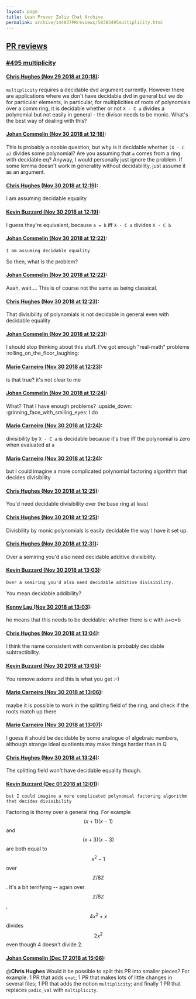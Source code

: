```yaml
---
layout: page
title: Lean Prover Zulip Chat Archive 
permalink: archive/144837PRreviews/58383495multiplicity.html
---
```


## [PR reviews](index.html)
### [#495 multiplicity](58383495multiplicity.html)

#### [Chris Hughes (Nov 29 2018 at 20:18)](https://leanprover.zulipchat.com/#narrow/stream/144837-PR%20reviews/topic/%23495%20multiplicity/near/148810765):
`multiplicity` requires a decidable dvd argument currently. However there are applications where we don't have decidable dvd in general but we do for particular elements, in particular, for multiplicities of roots of polynomials over a comm ring, it is decidable whether or not `X - C a` divides a polynomial but not easily in general - the divisor needs to be monic. What's the best way of dealing with this?

#### [Johan Commelin (Nov 30 2018 at 12:18)](https://leanprover.zulipchat.com/#narrow/stream/144837-PR%20reviews/topic/%23495%20multiplicity/near/148855628):
This is probably a noobie question, but why is it decidable whether `(X - C a)` divides some polynomial? Are you assuming that `a` comes from a ring with decidable eq?
Anyway, I would personally just ignore the problem. If some lemma doesn't work in generality without decidability, just assume it as an argument.

#### [Chris Hughes (Nov 30 2018 at 12:19)](https://leanprover.zulipchat.com/#narrow/stream/144837-PR%20reviews/topic/%23495%20multiplicity/near/148855644):
I am assuming decidable equality

#### [Kevin Buzzard (Nov 30 2018 at 12:19)](https://leanprover.zulipchat.com/#narrow/stream/144837-PR%20reviews/topic/%23495%20multiplicity/near/148855656):
I guess they're equivalent, because `a = b` iff `X - C a` divides `X - C b`

#### [Johan Commelin (Nov 30 2018 at 12:22)](https://leanprover.zulipchat.com/#narrow/stream/144837-PR%20reviews/topic/%23495%20multiplicity/near/148855790):
```quote
I am assuming decidable equality
```
 So then, what is the problem?

#### [Johan Commelin (Nov 30 2018 at 12:22)](https://leanprover.zulipchat.com/#narrow/stream/144837-PR%20reviews/topic/%23495%20multiplicity/near/148855802):
Aaah, wait.... This is of course not the same as being classical.

#### [Chris Hughes (Nov 30 2018 at 12:23)](https://leanprover.zulipchat.com/#narrow/stream/144837-PR%20reviews/topic/%23495%20multiplicity/near/148855811):
That divisibility of polynomials is not decidable in general even with decidable equality

#### [Johan Commelin (Nov 30 2018 at 12:23)](https://leanprover.zulipchat.com/#narrow/stream/144837-PR%20reviews/topic/%23495%20multiplicity/near/148855813):
I should stop thinking about this stuff. I've got enough "real-math" problems :rolling_on_the_floor_laughing:

#### [Mario Carneiro (Nov 30 2018 at 12:23)](https://leanprover.zulipchat.com/#narrow/stream/144837-PR%20reviews/topic/%23495%20multiplicity/near/148855816):
is that true? it's not clear to me

#### [Johan Commelin (Nov 30 2018 at 12:24)](https://leanprover.zulipchat.com/#narrow/stream/144837-PR%20reviews/topic/%23495%20multiplicity/near/148855866):
What? That I have enough problems? :upside_down: :grinning_face_with_smiling_eyes:  I do

#### [Mario Carneiro (Nov 30 2018 at 12:24)](https://leanprover.zulipchat.com/#narrow/stream/144837-PR%20reviews/topic/%23495%20multiplicity/near/148855876):
divisibility by `X - C a` is decidable because it's true iff the polynomial is zero when evaluated at `a`

#### [Mario Carneiro (Nov 30 2018 at 12:24)](https://leanprover.zulipchat.com/#narrow/stream/144837-PR%20reviews/topic/%23495%20multiplicity/near/148855896):
but I could imagine a more complicated polynomial factoring algorithm that decides divisibility

#### [Chris Hughes (Nov 30 2018 at 12:25)](https://leanprover.zulipchat.com/#narrow/stream/144837-PR%20reviews/topic/%23495%20multiplicity/near/148855921):
You'd need decidable divisibility over the base ring at least

#### [Chris Hughes (Nov 30 2018 at 12:25)](https://leanprover.zulipchat.com/#narrow/stream/144837-PR%20reviews/topic/%23495%20multiplicity/near/148855932):
Divisbility by monic polynomials is easily decidable the way I have it set up.

#### [Chris Hughes (Nov 30 2018 at 12:31)](https://leanprover.zulipchat.com/#narrow/stream/144837-PR%20reviews/topic/%23495%20multiplicity/near/148856160):
Over a semiring you'd also need decidable additive divisibility.

#### [Kevin Buzzard (Nov 30 2018 at 13:03)](https://leanprover.zulipchat.com/#narrow/stream/144837-PR%20reviews/topic/%23495%20multiplicity/near/148857274):
```quote
Over a semiring you'd also need decidable additive divisibility.
```
 You mean decidable addibility?

#### [Kenny Lau (Nov 30 2018 at 13:03)](https://leanprover.zulipchat.com/#narrow/stream/144837-PR%20reviews/topic/%23495%20multiplicity/near/148857281):
he means that this needs to be decidable: whether there is c with a+c=b

#### [Chris Hughes (Nov 30 2018 at 13:04)](https://leanprover.zulipchat.com/#narrow/stream/144837-PR%20reviews/topic/%23495%20multiplicity/near/148857325):
I think the name consistent with convention is probably decidable subtractibility.

#### [Kevin Buzzard (Nov 30 2018 at 13:05)](https://leanprover.zulipchat.com/#narrow/stream/144837-PR%20reviews/topic/%23495%20multiplicity/near/148857344):
You remove axioms and this is what you get :-)

#### [Mario Carneiro (Nov 30 2018 at 13:06)](https://leanprover.zulipchat.com/#narrow/stream/144837-PR%20reviews/topic/%23495%20multiplicity/near/148857403):
maybe it is possible to work in the splitting field of the ring, and check if the roots match up there

#### [Mario Carneiro (Nov 30 2018 at 13:07)](https://leanprover.zulipchat.com/#narrow/stream/144837-PR%20reviews/topic/%23495%20multiplicity/near/148857445):
I guess it should be decidable by some analogue of algebraic numbers, although strange ideal quotients may make things harder than in Q

#### [Chris Hughes (Nov 30 2018 at 13:24)](https://leanprover.zulipchat.com/#narrow/stream/144837-PR%20reviews/topic/%23495%20multiplicity/near/148858045):
The splitting field won't have decidable equality though.

#### [Kevin Buzzard (Dec 01 2018 at 12:01)](https://leanprover.zulipchat.com/#narrow/stream/144837-PR%20reviews/topic/%23495%20multiplicity/near/150679435):
```quote
but I could imagine a more complicated polynomial factoring algorithm that decides divisibility
```
 Factoring is thorny over a general ring. For example $$(x+1)(x-1)$$ and $$(x+3)(x-3)$$ are both equal to $$x^2-1$$ over $$\mathbb{Z}/8\mathbb{Z}$$. It's a bit terrifying -- again over $$\mathbb{Z}/8\mathbb{Z}$$, $$4x^2+x$$ divides $$2x^2$$ even though 4 doesn't divide 2.

#### [Johan Commelin (Dec 17 2018 at 15:06)](https://leanprover.zulipchat.com/#narrow/stream/144837-PR%20reviews/topic/%23495%20multiplicity/near/152029219):
@**Chris Hughes** Would it be possible to split this PR into smaller pieces? For example: 1 PR that adds `enat`; 1 PR that makes lots of little changes in several files; 1 PR that adds the notion `multiplicity`; and finally 1 PR that replaces `padic_val` with `multiplicity`.

